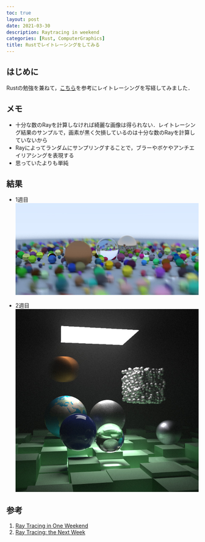 ```yaml
---
toc: true
layout: post
date: 2021-03-30
description: Raytracing in weekend
categories: [Rust, ComputerGraphics]
title: Rustでレイトレーシングをしてみる
---
```


## はじめに
Rustの勉強を兼ねて，[こちら](http://in1weekend.blogspot.com/)を参考にレイトレーシングを写経してみました．

<div class="github-card" data-github="ar90n/ray-tracing-in-weekends-with-rust" data-width="400" data-height="153" data-theme="default"></div>
<script src="//cdn.jsdelivr.net/github-cards/latest/widget.js"></script>

## メモ

* 十分な数のRayを計算しなければ綺麗な画像は得られない．レイトレーシング結果のサンプルで，画素が黒く欠損しているのは十分な数のRayを計算していないから
* Rayによってランダムにサンプリングすることで，ブラーやボケやアンチエイリアシングを表現する
* 思っていたよりも単純

## 結果
* 1週目
![first_weekend](https://raw.githubusercontent.com/ar90n/ray-tracing-in-weekends-with-rust/main/assets/output_firest_weekend.jpg)

* 2週目
![second_weekend](https://raw.githubusercontent.com/ar90n/ray-tracing-in-weekends-with-rust/main/assets/output_second_weekend.jpg)

## 参考
1. [Ray Tracing in One Weekend](http://in1weekend.blogspot.com/2016/01/ray-tracing-in-one-weekend.html)
1. [Ray Tracing: the Next Week](http://in1weekend.blogspot.com/2016/01/ray-tracing-second-weekend.html)
